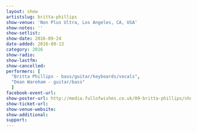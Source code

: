 ```yaml
---
layout: show
artistslug: britta-phillips
show-venue: 'Non Plus Ultra, Los Angeles, CA, USA'
show-notes: ''
show-setlist: 
show-date: 2016-09-24
date-added: 2016-09-13
category: 2016
show-radio: 
show-lastfm: 
show-cancelled: 
performers: [
  "Britta Phillips - bass/guitar/keyboards/vocals",
  "Dean Wareham - guitar/bass"
  ]
facebook-event-url: 
show-poster-url: http://media.fullofwishes.co.uk/09-britta-phillips/show_assets/2016-09-24-britta-supertight-poster.jpg
show-ticket-url: 
show-venue-website: 
show-additional: 
support:
---
```

